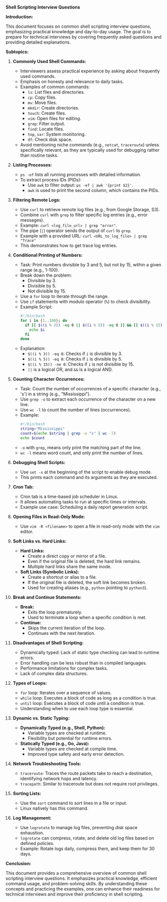 **Shell Scripting Interview Questions**

**Introduction:**

This document focuses on common shell scripting interview questions, emphasizing practical knowledge and day-to-day usage. The goal is to prepare for technical interviews by covering frequently asked questions and providing detailed explanations.

**Subtopics:**

1.  **Commonly Used Shell Commands:**
    * Interviewers assess practical experience by asking about frequently used commands.
    * Emphasis on honesty and relevance to daily tasks.
    * Examples of common commands:
        * `ls`: List files and directories.
        * `cp`: Copy files.
        * `mv`: Move files.
        * `mkdir`: Create directories.
        * `touch`: Create files.
        * `vim`: Open files for editing.
        * `grep`: Filter output.
        * `find`: Locate files.
        * `top`, `sar`: System monitoring.
        * `df`: Check disk space.
    * Avoid mentioning niche commands (e.g., `netcat`, `traceroute`) unless specifically relevant, as they are typically used for debugging rather than routine tasks.

2.  **Listing Processes:**
    * `ps -ef` lists all running processes with detailed information.
    * To extract process IDs (PIDs):
        * Use `awk` to filter output: `ps -ef | awk '{print $2}'`.
        * `awk` is used to print the second column, which contains the PIDs.

3.  **Filtering Remote Logs:**
    * Use `curl` to retrieve remote log files (e.g., from Google Storage, S3).
    * Combine `curl` with `grep` to filter specific log entries (e.g., error messages).
    * Example: `curl <log_file_url> | grep "error"`.
    * The pipe (`|`) operator sends the output of `curl` to `grep`.
    * Example with a provided URL: `curl <URL_to_log_file> | grep "Trace"`
    * This demonstrates how to get trace log entries.

4.  **Conditional Printing of Numbers:**
    * Task: Print numbers divisible by 3 and 5, but not by 15, within a given range (e.g., 1-100).
    * Break down the problem:
        * Divisible by 3.
        * Divisible by 5.
        * Not divisible by 15.
    * Use a `for` loop to iterate through the range.
    * Use `if` statements with modulo operator (`%`) to check divisibility.
    * Example Script:
        ```bash
        #!/bin/bash
        for i in {1..100}; do
          if [[ $((i % 3)) -eq 0 || $((i % 5)) -eq 0 ]] && [[ $((i % 15)) -ne 0 ]]; then
            echo $i
          fi
        done
        ```
    * Explanation:
        * `$((i % 3)) -eq 0`: Checks if `i` is divisible by 3.
        * `$((i % 5)) -eq 0`: Checks if `i` is divisible by 5.
        * `$((i % 15)) -ne 0`: Checks if `i` is not divisible by 15.
        * `||` is a logical OR, and `&&` is a logical AND.

5.  **Counting Character Occurrences:**
    * Task: Count the number of occurrences of a specific character (e.g., 's') in a string (e.g., "Mississippi").
    * Use `grep -o` to extract each occurrence of the character on a new line.
    * Use `wc -l` to count the number of lines (occurrences).
    * Example:
        ```bash
        #!/bin/bash
        string="Mississippi"
        count=$(echo $string | grep -o "s" | wc -l)
        echo $count
        ```
    * `-o` with `grep`, means only print the matching part of the line.
    * `wc -l` means word count, and only print the number of lines.

6.  **Debugging Shell Scripts:**
    * Use `set -x` at the beginning of the script to enable debug mode.
    * This prints each command and its arguments as they are executed.

7.  **Cron Tab:**
    * Cron tab is a time-based job scheduler in Linux.
    * It allows automating tasks to run at specific times or intervals.
    * Example use case: Scheduling a daily report generation script.

8.  **Opening Files in Read-Only Mode:**
    * Use `vim -R <filename>` to open a file in read-only mode with the `vim` editor.

9.  **Soft Links vs. Hard Links:**
    * **Hard Links:**
        * Create a direct copy or mirror of a file.
        * Even if the original file is deleted, the hard link remains.
        * Multiple hard links share the same inode.
    * **Soft Links (Symbolic Links):**
        * Create a shortcut or alias to a file.
        * If the original file is deleted, the soft link becomes broken.
        * Used for creating aliases (e.g., `python` pointing to `python3`).

10. **Break and Continue Statements:**
    * **Break:**
        * Exits the loop prematurely.
        * Used to terminate a loop when a specific condition is met.
    * **Continue:**
        * Skips the current iteration of the loop.
        * Continues with the next iteration.

11. **Disadvantages of Shell Scripting:**
    * Dynamically typed: Lack of static type checking can lead to runtime errors.
    * Error handling can be less robust than in compiled languages.
    * Performance limitations for complex tasks.
    * Lack of complex data structures.

12. **Types of Loops:**
    * `for` loop: Iterates over a sequence of values.
    * `while` loop: Executes a block of code as long as a condition is true.
    * `until` loop: Executes a block of code until a condition is true.
    * Understanding when to use each loop type is essential.

13. **Dynamic vs. Static Typing:**
    * **Dynamically Typed (e.g., Shell, Python):**
        * Variable types are checked at runtime.
        * Flexibility but potential for runtime errors.
    * **Statically Typed (e.g., Go, Java):**
        * Variable types are checked at compile time.
        * Improved type safety and early error detection.

14. **Network Troubleshooting Tools:**
    * `traceroute`: Traces the route packets take to reach a destination, identifying network hops and latency.
    * `tracepath`: Similar to traceroute but does not require root privileges.

15. **Sorting Lists:**
    * Use the `sort` command to sort lines in a file or input.
    * Linux natively has this command.

16. **Log Management:**
    * Use `logrotate` to manage log files, preventing disk space exhaustion.
    * `logrotate` can compress, rotate, and delete old log files based on defined policies.
    * Example: Rotate logs daily, compress them, and keep them for 30 days.

**Conclusion:**

This document provides a comprehensive overview of common shell scripting interview questions. It emphasizes practical knowledge, efficient command usage, and problem-solving skills. By understanding these concepts and practicing the examples, one can enhance their readiness for technical interviews and improve their proficiency in shell scripting.

